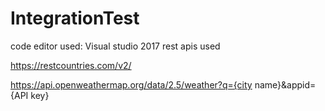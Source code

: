 # IntegrationTest

code editor used: Visual studio 2017
rest apis used

https://restcountries.com/v2/


https://api.openweathermap.org/data/2.5/weather?q={city name}&appid={API key}
